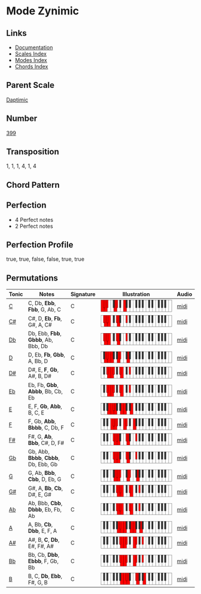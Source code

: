 # Mode Zynimic

## Links

- [Documentation](README.md)
- [Scales Index](Scales.md)
- [Modes Index](Modes.md)
- [Chords Index](Chords.md)

## Parent Scale

[Daptimic](ScaleDaptimic.md)

## Number

[399](https://ianring.com/musictheory/scales/399)

## Transposition

1, 1, 1, 4, 1, 4

## Chord Pattern



## Perfection

- 4 Perfect notes
- 2 Perfect notes

## Perfection Profile

true, true, false, false, true, true

## Permutations

| Tonic | Notes | Signature | Illustration | Audio |
|-------|-------|-----------|--------------|-------|
| [C](ModeCNaturalZynimic.md) | C, Db, **Ebb**, **Fbb**, G, Ab, C | C | ![CNaturalZynimic](ModeCNaturalZynimic.png) | [midi](https://github.com/edipermadi/music/blob/main/docs/ModeCNaturalZynimic.mid?raw=true) |
| [C#](ModeCSharpZynimic.md) | C#, D, **Eb**, **Fb**, G#, A, C# | C | ![CSharpZynimic](ModeCSharpZynimic.png) | [midi](https://github.com/edipermadi/music/blob/main/docs/ModeCSharpZynimic.mid?raw=true) |
| [Db](ModeDFlatZynimic.md) | Db, Ebb, **Fbb**, **Gbbb**, Ab, Bbb, Db | C | ![DFlatZynimic](ModeDFlatZynimic.png) | [midi](https://github.com/edipermadi/music/blob/main/docs/ModeDFlatZynimic.mid?raw=true) |
| [D](ModeDNaturalZynimic.md) | D, Eb, **Fb**, **Gbb**, A, Bb, D | C | ![DNaturalZynimic](ModeDNaturalZynimic.png) | [midi](https://github.com/edipermadi/music/blob/main/docs/ModeDNaturalZynimic.mid?raw=true) |
| [D#](ModeDSharpZynimic.md) | D#, E, **F**, **Gb**, A#, B, D# | C | ![DSharpZynimic](ModeDSharpZynimic.png) | [midi](https://github.com/edipermadi/music/blob/main/docs/ModeDSharpZynimic.mid?raw=true) |
| [Eb](ModeEFlatZynimic.md) | Eb, Fb, **Gbb**, **Abbb**, Bb, Cb, Eb | C | ![EFlatZynimic](ModeEFlatZynimic.png) | [midi](https://github.com/edipermadi/music/blob/main/docs/ModeEFlatZynimic.mid?raw=true) |
| [E](ModeENaturalZynimic.md) | E, F, **Gb**, **Abb**, B, C, E | C | ![ENaturalZynimic](ModeENaturalZynimic.png) | [midi](https://github.com/edipermadi/music/blob/main/docs/ModeENaturalZynimic.mid?raw=true) |
| [F](ModeFNaturalZynimic.md) | F, Gb, **Abb**, **Bbbb**, C, Db, F | C | ![FNaturalZynimic](ModeFNaturalZynimic.png) | [midi](https://github.com/edipermadi/music/blob/main/docs/ModeFNaturalZynimic.mid?raw=true) |
| [F#](ModeFSharpZynimic.md) | F#, G, **Ab**, **Bbb**, C#, D, F# | C | ![FSharpZynimic](ModeFSharpZynimic.png) | [midi](https://github.com/edipermadi/music/blob/main/docs/ModeFSharpZynimic.mid?raw=true) |
| [Gb](ModeGFlatZynimic.md) | Gb, Abb, **Bbbb**, **Cbbb**, Db, Ebb, Gb | C | ![GFlatZynimic](ModeGFlatZynimic.png) | [midi](https://github.com/edipermadi/music/blob/main/docs/ModeGFlatZynimic.mid?raw=true) |
| [G](ModeGNaturalZynimic.md) | G, Ab, **Bbb**, **Cbb**, D, Eb, G | C | ![GNaturalZynimic](ModeGNaturalZynimic.png) | [midi](https://github.com/edipermadi/music/blob/main/docs/ModeGNaturalZynimic.mid?raw=true) |
| [G#](ModeGSharpZynimic.md) | G#, A, **Bb**, **Cb**, D#, E, G# | C | ![GSharpZynimic](ModeGSharpZynimic.png) | [midi](https://github.com/edipermadi/music/blob/main/docs/ModeGSharpZynimic.mid?raw=true) |
| [Ab](ModeAFlatZynimic.md) | Ab, Bbb, **Cbb**, **Dbbb**, Eb, Fb, Ab | C | ![AFlatZynimic](ModeAFlatZynimic.png) | [midi](https://github.com/edipermadi/music/blob/main/docs/ModeAFlatZynimic.mid?raw=true) |
| [A](ModeANaturalZynimic.md) | A, Bb, **Cb**, **Dbb**, E, F, A | C | ![ANaturalZynimic](ModeANaturalZynimic.png) | [midi](https://github.com/edipermadi/music/blob/main/docs/ModeANaturalZynimic.mid?raw=true) |
| [A#](ModeASharpZynimic.md) | A#, B, **C**, **Db**, E#, F#, A# | C | ![ASharpZynimic](ModeASharpZynimic.png) | [midi](https://github.com/edipermadi/music/blob/main/docs/ModeASharpZynimic.mid?raw=true) |
| [Bb](ModeBFlatZynimic.md) | Bb, Cb, **Dbb**, **Ebbb**, F, Gb, Bb | C | ![BFlatZynimic](ModeBFlatZynimic.png) | [midi](https://github.com/edipermadi/music/blob/main/docs/ModeBFlatZynimic.mid?raw=true) |
| [B](ModeBNaturalZynimic.md) | B, C, **Db**, **Ebb**, F#, G, B | C | ![BNaturalZynimic](ModeBNaturalZynimic.png) | [midi](https://github.com/edipermadi/music/blob/main/docs/ModeBNaturalZynimic.mid?raw=true) |
